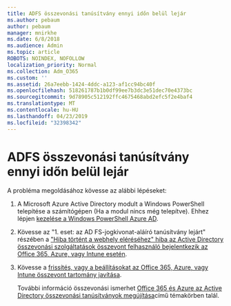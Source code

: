 ```yaml
---
title: ADFS összevonási tanúsítvány ennyi időn belül lejár
ms.author: pebaum
author: pebaum
manager: mnirkhe
ms.date: 6/8/2018
ms.audience: Admin
ms.topic: article
ROBOTS: NOINDEX, NOFOLLOW
localization_priority: Normal
ms.collection: Adm_O365
ms.custom: ''
ms.assetid: 26a7eebb-1424-4ddc-a123-af1cc94bc40f
ms.openlocfilehash: 518261787b1b0df99ee7b3dc3e51dec70e4373bc
ms.sourcegitcommit: 9d78905c512192ffc4675468abd2efc5f2e4baf4
ms.translationtype: MT
ms.contentlocale: hu-HU
ms.lasthandoff: 04/23/2019
ms.locfileid: "32398342"
---
```

# <a name="adfs-federation-certificate-expiring"></a>ADFS összevonási tanúsítvány ennyi időn belül lejár

A probléma megoldásához kövesse az alábbi lépéseket:
  
1. A Microsoft Azure Active Directory modult a Windows PowerShell telepítése a számítógépen (Ha a modul nincs még telepítve). Ehhez lépjen [kezelése a Windows PowerShell Azure AD](https://aka.ms/aadposh).
    
2. Kövesse az "1. eset: az AD FS-jogkivonat-aláíró tanúsítvány lejárt" részében a ["Hiba történt a webhely eléréséhez" hiba az Active Directory összevonási szolgáltatások összevont felhasználó bejelentkezik az Office 365, Azure, vagy Intune esetén](https://support.microsoft.com/help/2713898/there-was-a-problem-accessing-the-site-error-from-ad-fs-when-a-federat).
    
3. Kövesse a [frissítés, vagy a beállításokat az Office 365, Azure, vagy Intune összevont tartomány javítása](https://support.microsoft.com/help/2647048/how-to-update-or-repair-the-settings-of-a-federated-domain-in-office-3).
    
    További információ összevonási ismerhet [Office 365 és Azure az Active Directory összevonási tanúsítványok megújítása](https://docs.microsoft.com/azure/active-directory/connect/active-directory-aadconnect-o365-certs)című témakörben talál.
    

